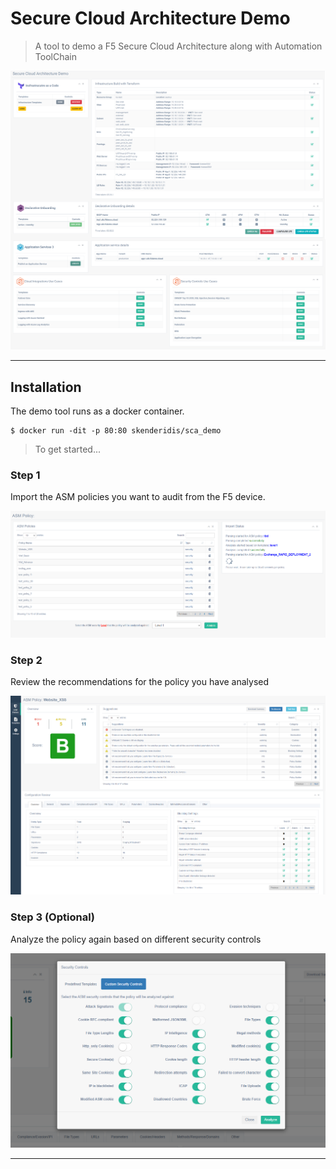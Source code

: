 # Secure Cloud Architecture Demo

> A tool to demo a F5 Secure Cloud Architecture along with Automation ToolChain


[![INSERT YOUR GRAPHIC HERE](https://github.com/skenderidis/sca_demo/blob/master/images/sca_11.png?raw=true)]()

---

## Installation
The demo tool runs as a docker container. 

```shell
$ docker run -dit -p 80:80 skenderidis/sca_demo
```

> To get started...

### Step 1
Import the ASM policies you want to audit from the F5 device.

[![INSERT YOUR GRAPHIC HERE](https://github.com/skenderidis/asm_audit/blob/master/images/asm_audit_2.png?raw=true)]()


### Step 2
Review the recommendations for the  policy you have analysed 

[![INSERT YOUR GRAPHIC HERE](https://github.com/skenderidis/asm_audit/blob/master/images/asm_audit_3.png?raw=true)]()


### Step 3 (Optional)
Analyze the policy again based on different security controls  

[![INSERT YOUR GRAPHIC HERE](https://github.com/skenderidis/asm_audit/blob/master/images/asm_audit_4.png?raw=true)]()

---


